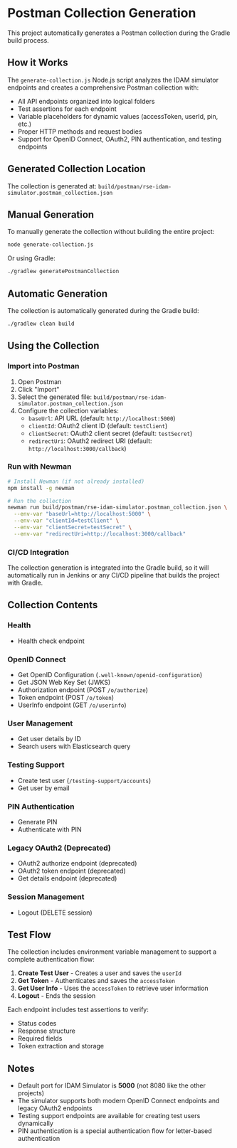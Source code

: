 # Postman Collection Generation

This project automatically generates a Postman collection during the Gradle build process.

## How it Works

The `generate-collection.js` Node.js script analyzes the IDAM simulator endpoints and creates a comprehensive Postman collection with:
- All API endpoints organized into logical folders
- Test assertions for each endpoint
- Variable placeholders for dynamic values (accessToken, userId, pin, etc.)
- Proper HTTP methods and request bodies
- Support for OpenID Connect, OAuth2, PIN authentication, and testing endpoints

## Generated Collection Location

The collection is generated at: `build/postman/rse-idam-simulator.postman_collection.json`

## Manual Generation

To manually generate the collection without building the entire project:

```bash
node generate-collection.js
```

Or using Gradle:

```bash
./gradlew generatePostmanCollection
```

## Automatic Generation

The collection is automatically generated during the Gradle build:

```bash
./gradlew clean build
```

## Using the Collection

### Import into Postman
1. Open Postman
2. Click "Import"
3. Select the generated file: `build/postman/rse-idam-simulator.postman_collection.json`
4. Configure the collection variables:
   - `baseUrl`: API URL (default: `http://localhost:5000`)
   - `clientId`: OAuth2 client ID (default: `testClient`)
   - `clientSecret`: OAuth2 client secret (default: `testSecret`)
   - `redirectUri`: OAuth2 redirect URI (default: `http://localhost:3000/callback`)

### Run with Newman
```bash
# Install Newman (if not already installed)
npm install -g newman

# Run the collection
newman run build/postman/rse-idam-simulator.postman_collection.json \
  --env-var "baseUrl=http://localhost:5000" \
  --env-var "clientId=testClient" \
  --env-var "clientSecret=testSecret" \
  --env-var "redirectUri=http://localhost:3000/callback"
```

### CI/CD Integration

The collection generation is integrated into the Gradle build, so it will automatically run in Jenkins or any CI/CD pipeline that builds the project with Gradle.

## Collection Contents

### Health
- Health check endpoint

### OpenID Connect
- Get OpenID Configuration (`.well-known/openid-configuration`)
- Get JSON Web Key Set (JWKS)
- Authorization endpoint (POST `/o/authorize`)
- Token endpoint (POST `/o/token`)
- UserInfo endpoint (GET `/o/userinfo`)

### User Management
- Get user details by ID
- Search users with Elasticsearch query

### Testing Support
- Create test user (`/testing-support/accounts`)
- Get user by email

### PIN Authentication
- Generate PIN
- Authenticate with PIN

### Legacy OAuth2 (Deprecated)
- OAuth2 authorize endpoint (deprecated)
- OAuth2 token endpoint (deprecated)
- Get details endpoint (deprecated)

### Session Management
- Logout (DELETE session)

## Test Flow

The collection includes environment variable management to support a complete authentication flow:

1. **Create Test User** - Creates a user and saves the `userId`
2. **Get Token** - Authenticates and saves the `accessToken`
3. **Get User Info** - Uses the `accessToken` to retrieve user information
4. **Logout** - Ends the session

Each endpoint includes test assertions to verify:
- Status codes
- Response structure
- Required fields
- Token extraction and storage

## Notes

- Default port for IDAM Simulator is **5000** (not 8080 like the other projects)
- The simulator supports both modern OpenID Connect endpoints and legacy OAuth2 endpoints
- Testing support endpoints are available for creating test users dynamically
- PIN authentication is a special authentication flow for letter-based authentication
